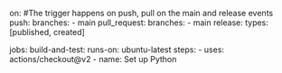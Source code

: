 on:  #The trigger happens on push, pull on the main and release events 
    push:
        branches:
            - main
    pull_request:
        branches:
            - main
    release:
        types: [published, created]

jobs:
    build-and-test:
        runs-on: ubuntu-latest
        steps:
            - uses: actions/checkout@v2
            - name: Set up Python 